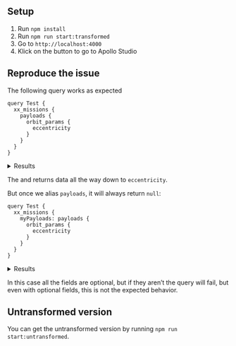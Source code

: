 ## Setup

1. Run `npm install`
2. Run `npm run start:transformed`
3. Go to `http://localhost:4000`
4. Klick on the button to go to Apollo Studio

## Reproduce the issue

The following query works as expected

```gql
query Test {
  xx_missions {
    payloads {
      orbit_params {
        eccentricity
      }
    }
  }
}
```

<details>
<summary>Results</summary>
<pre><code>
{
  "data": {
    "xx_missions": [
      {
        "payloads": [
          {
            "orbit_params": {
              "eccentricity": 0.0001981
            }
          },
          {
            "orbit_params": {
              "eccentricity": 0.0001844
            }
          }
        ]
      },
      {
        "payloads": [
          {
            "orbit_params": {
              "eccentricity": 0.0002221
            }
          },
          {
            "orbit_params": {
              "eccentricity": 0.0001916
            }
          }
        ]
      }
      // ...
    ]
  }
}
</code>
</pre>
</details>

The and returns data all the way down to `eccentricity`.

But once we alias `payloads`, it will always return `null`:

```gql
query Test {
  xx_missions {
    myPayloads: payloads {
      orbit_params {
        eccentricity
      }
    }
  }
}
```

<details>
<summary>Results</summary>
<pre><code>
{
  "data": {
    "xx_missions": [
      {
        "myPayloads": null
      },
      {
        "myPayloads": null
      },
      // ...
    ]
  }
}
</code>
</pre>
</details>

In this case all the fields are optional, but if they aren’t the query will fail, but even with optional fields, this is not the expected behavior.

## Untransformed version
You can get the untransformed version by running `npm run start:untransformed`.